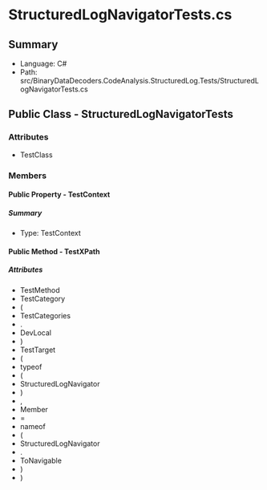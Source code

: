 ﻿# StructuredLogNavigatorTests.cs

## Summary

* Language: C#
* Path: src/BinaryDataDecoders.CodeAnalysis.StructuredLog.Tests/StructuredLogNavigatorTests.cs

## Public Class - StructuredLogNavigatorTests

### Attributes

 - TestClass

### Members

#### Public Property - TestContext

##### Summary

 * Type: TestContext 

#### Public Method - TestXPath

##### Attributes

 - TestMethod
 - TestCategory
 - (
 - TestCategories
 - .
 - DevLocal
 - )
 - TestTarget
 - (
 - typeof
 - (
 - StructuredLogNavigator
 - )
 - ,
 - Member
 - =
 - nameof
 - (
 - StructuredLogNavigator
 - .
 - ToNavigable
 - )
 - )


